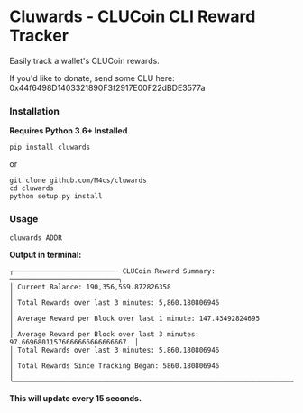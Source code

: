 # Cluwards - CLUCoin CLI Reward Tracker

Easily track a wallet's CLUCoin rewards.

If you'd like to donate, send some CLU here: 0x44f6498D1403321890F3f2917E00F22dBDE3577a

### Installation

**Requires Python 3.6+ Installed**

```
pip install cluwards
```

or 

```
git clone github.com/M4cs/cluwards
cd cluwards
python setup.py install
```

### Usage

```
cluwards ADDR
```

**Output in terminal:**
```
╭────────────────────────── CLUCoin Reward Summary: ───────────────────────────╮
│ Current Balance: 190,356,559.872826358                                       │
│ Total Rewards over last 3 minutes: 5,860.180806946                           │
│ Average Reward per Block over last 1 minute: 147.43492824695                 │
│ Average Reward per Block over last 3 minutes: 97.66968011576666666666666667  │
│ Total Rewards over last 3 minutes: 5,860.180806946                           │
│ Total Rewards Since Tracking Began: 5860.180806946                           │
╰──────────────────────────────────────────────────────────────────────────────╯
```

**This will update every 15 seconds.**